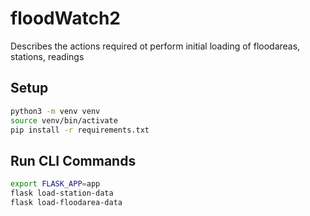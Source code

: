 # floodWatch2

Describes the actions required ot perform initial loading of floodareas, stations, readings

## Setup

```bash
python3 -m venv venv
source venv/bin/activate
pip install -r requirements.txt
```

## Run CLI Commands

```bash
export FLASK_APP=app
flask load-station-data
flask load-floodarea-data
```
